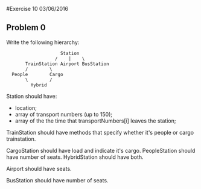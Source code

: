#Exercise 10
03/06/2016

## Problem 0 

Write the following hierarchy:

                        Station
                      /    |    \
           TrainStation Airport BusStation
           /        \
      People        Cargo
           \        /
             Hybrid


Station should have: 
- location;
- array of transport numbers (up to 150);
- array of the the time that transportNumbers[i] leaves the station;

TrainStation should have methods that specify whether it's people or cargo trainstation.

CargoStation should have load and indicate it's cargo.
PeopleStation should have number of seats.
HybridStation should have both.

Airport should have seats.

BusStation should have number of seats.
